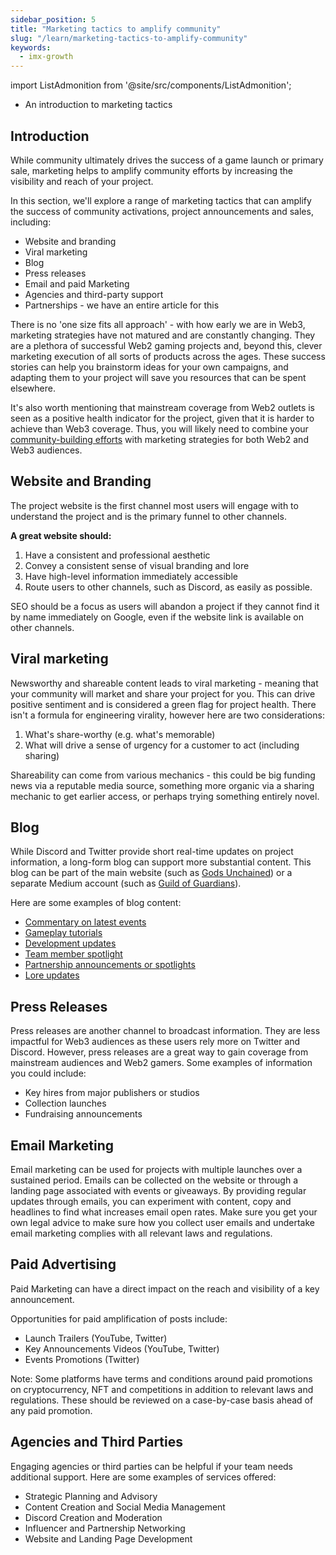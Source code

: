 ```yaml
---
sidebar_position: 5
title: "Marketing tactics to amplify community"
slug: "/learn/marketing-tactics-to-amplify-community"
keywords:
  - imx-growth
---
```


import ListAdmonition from '@site/src/components/ListAdmonition';

<ListAdmonition>
    <ul>
        <li> An introduction to marketing tactics </li>
    </ul>
</ListAdmonition>

## Introduction

While community ultimately drives the success of a game launch or primary sale, marketing helps to amplify community efforts by increasing the visibility and reach of your project.

In this section, we'll explore a range of marketing tactics that can amplify the success of community activations, project announcements and sales, including:

- Website and branding
- Viral marketing
- Blog
- Press releases
- Email and paid Marketing
- Agencies and third-party support
- Partnerships - we have an entire article for this

There is no 'one size fits all approach' - with how early we are in Web3, marketing strategies have not matured and are constantly changing. They are a plethora of successful Web2 gaming projects and, beyond this, clever marketing execution of all sorts of products across the ages. These success stories can help you brainstorm ideas for your own campaigns, and adapting them to your project will save you resources that can be spent elsewhere.

It's also worth mentioning that mainstream coverage from Web2 outlets is seen as a positive health indicator for the project, given that it is harder to achieve than Web3 coverage. Thus, you will likely need to combine your [community-building efforts](building-communities-in-different-channels) with marketing strategies for both Web2 and Web3 audiences.

## **Website and Branding**

The project website is the first channel most users will engage with to understand the project and is the primary funnel to other channels.

**A great website should:**

1. Have a consistent and professional aesthetic
2. Convey a consistent sense of visual branding and lore
3. Have high-level information immediately accessible
4. Route users to other channels, such as Discord, as easily as possible.

SEO should be a focus as users will abandon a project if they cannot find it by name immediately on Google, even if the website link is available on other channels.

## **Viral marketing**

Newsworthy and shareable content leads to viral marketing - meaning that your community will market and share your project for you. This can drive positive sentiment and is considered a green flag for project health. There isn't a formula for engineering virality, however here are two considerations:

1. What's share-worthy (e.g. what's memorable)
2. What will drive a sense of urgency for a customer to act (including sharing)

Shareability can come from various mechanics - this could be big funding news via a reputable media source, something more organic via a sharing mechanic to get earlier access, or perhaps trying something entirely novel.

## **Blog**

While Discord and Twitter provide short real-time updates on project information, a long-form blog can support more substantial content. This blog can be part of the main website (such as [Gods Unchained](https://blog.godsunchained.com/)) or a separate Medium account (such as [Guild of Guardians](https://guildofguardians.medium.com/)).

Here are some examples of blog content:

- [Commentary on latest events](https://www.immutable.com/blog/deep-dive-immutable-the-merge)
- [Gameplay tutorials](https://blog.godsunchained.com/2022/10/06/gods-unchained-game-modes/)
- [Development updates](https://blog.godsunchained.com/2022/08/11/dev-update-august/)
- [Team member spotlight](https://blog.godsunchained.com/2022/10/06/meet-the-team/)
- [Partnership announcements or spotlights](https://www.immutable.com/blog/aqua-partner-profile)
- [Lore updates](https://blog.godsunchained.com/2022/09/28/cosmic-shift-mechanics/)

## **Press Releases**

Press releases are another channel to broadcast information. They are less impactful for Web3 audiences as these users rely more on Twitter and Discord. However, press releases are a great way to gain coverage from mainstream audiences and Web2 gamers. Some examples of information you could include:

- Key hires from major publishers or studios
- Collection launches
- Fundraising announcements

## **Email Marketing**

Email marketing can be used for projects with multiple launches over a sustained period. Emails can be collected on the website or through a landing page associated with events or giveaways. By providing regular updates through emails, you can experiment with content, copy and headlines to find what increases email open rates. Make sure you get your own legal advice to make sure how you collect user emails and undertake email marketing complies with all relevant laws and regulations.

## **Paid Advertising**

Paid Marketing can have a direct impact on the reach and visibility of a key announcement.

Opportunities for paid amplification of posts include:

- Launch Trailers (YouTube, Twitter)
- Key Announcements Videos (YouTube, Twitter)
- Events Promotions (Twitter)

Note: Some platforms have terms and conditions around paid promotions on cryptocurrency, NFT and competitions in addition to relevant laws and regulations. These should be reviewed on a case-by-case basis ahead of any paid promotion.

## **Agencies and Third Parties**

Engaging agencies or third parties can be helpful if your team needs additional support. Here are some examples of services offered:

- Strategic Planning and Advisory
- Content Creation and Social Media Management
- Discord Creation and Moderation
- Influencer and Partnership Networking
- Website and Landing Page Development